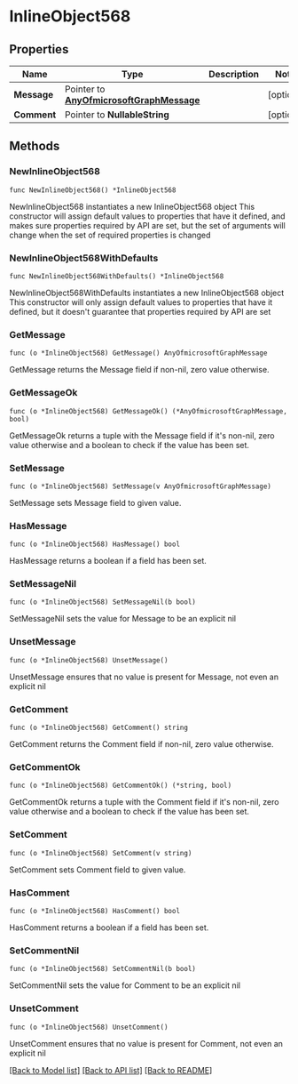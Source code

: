 # InlineObject568

## Properties

Name | Type | Description | Notes
------------ | ------------- | ------------- | -------------
**Message** | Pointer to [**AnyOfmicrosoftGraphMessage**](anyOf&lt;microsoft.graph.message&gt;.md) |  | [optional] 
**Comment** | Pointer to **NullableString** |  | [optional] 

## Methods

### NewInlineObject568

`func NewInlineObject568() *InlineObject568`

NewInlineObject568 instantiates a new InlineObject568 object
This constructor will assign default values to properties that have it defined,
and makes sure properties required by API are set, but the set of arguments
will change when the set of required properties is changed

### NewInlineObject568WithDefaults

`func NewInlineObject568WithDefaults() *InlineObject568`

NewInlineObject568WithDefaults instantiates a new InlineObject568 object
This constructor will only assign default values to properties that have it defined,
but it doesn't guarantee that properties required by API are set

### GetMessage

`func (o *InlineObject568) GetMessage() AnyOfmicrosoftGraphMessage`

GetMessage returns the Message field if non-nil, zero value otherwise.

### GetMessageOk

`func (o *InlineObject568) GetMessageOk() (*AnyOfmicrosoftGraphMessage, bool)`

GetMessageOk returns a tuple with the Message field if it's non-nil, zero value otherwise
and a boolean to check if the value has been set.

### SetMessage

`func (o *InlineObject568) SetMessage(v AnyOfmicrosoftGraphMessage)`

SetMessage sets Message field to given value.

### HasMessage

`func (o *InlineObject568) HasMessage() bool`

HasMessage returns a boolean if a field has been set.

### SetMessageNil

`func (o *InlineObject568) SetMessageNil(b bool)`

 SetMessageNil sets the value for Message to be an explicit nil

### UnsetMessage
`func (o *InlineObject568) UnsetMessage()`

UnsetMessage ensures that no value is present for Message, not even an explicit nil
### GetComment

`func (o *InlineObject568) GetComment() string`

GetComment returns the Comment field if non-nil, zero value otherwise.

### GetCommentOk

`func (o *InlineObject568) GetCommentOk() (*string, bool)`

GetCommentOk returns a tuple with the Comment field if it's non-nil, zero value otherwise
and a boolean to check if the value has been set.

### SetComment

`func (o *InlineObject568) SetComment(v string)`

SetComment sets Comment field to given value.

### HasComment

`func (o *InlineObject568) HasComment() bool`

HasComment returns a boolean if a field has been set.

### SetCommentNil

`func (o *InlineObject568) SetCommentNil(b bool)`

 SetCommentNil sets the value for Comment to be an explicit nil

### UnsetComment
`func (o *InlineObject568) UnsetComment()`

UnsetComment ensures that no value is present for Comment, not even an explicit nil

[[Back to Model list]](../README.md#documentation-for-models) [[Back to API list]](../README.md#documentation-for-api-endpoints) [[Back to README]](../README.md)


